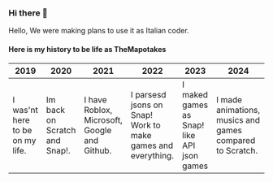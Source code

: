 ### Hi there 👋

Hello, We were making plans to use it as Italian coder.

#### Here is my history to be life as TheMapotakes
| 2019 | 2020 | 2021 | 2022 | 2023 | 2024
| --- | --- | --- | --- | --- | --- |
| I was'nt here to be on my life. | Im back on Scratch and Snap!. | I have Roblox, Microsoft, Google and Github. | I parsesd jsons on Snap! Work to make games and everything. | I maked games as Snap! like API json games | I made animations, musics and games compared to Scratch.
